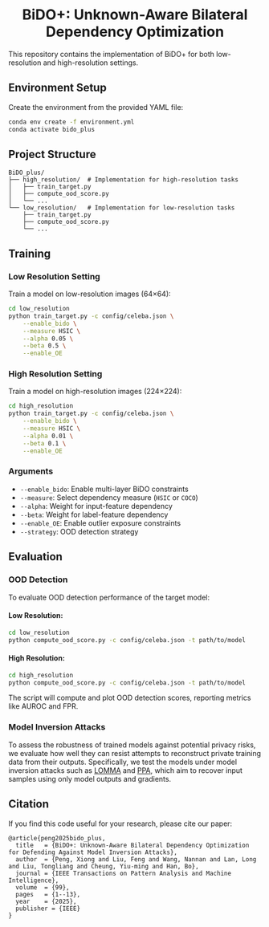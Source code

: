 <h1 align="center"> BiDO+: Unknown-Aware Bilateral Dependency Optimization</h1>

This repository contains the implementation of BiDO+ for both low-resolution and high-resolution settings.

## Environment Setup

Create the environment from the provided YAML file:

```bash
conda env create -f environment.yml
conda activate bido_plus
```


## Project Structure

```
BiDO_plus/
├── high_resolution/  # Implementation for high-resolution tasks
│   ├── train_target.py
│   ├── compute_ood_score.py
│   └── ...
└── low_resolution/   # Implementation for low-resolution tasks
    ├── train_target.py
    ├── compute_ood_score.py
    └── ...
```

## Training

### Low Resolution Setting

Train a model on low-resolution images (64×64):

```bash
cd low_resolution
python train_target.py -c config/celeba.json \
    --enable_bido \
    --measure HSIC \
    --alpha 0.05 \
    --beta 0.5 \
    --enable_OE
```

### High Resolution Setting

Train a model on high-resolution images (224×224):

```bash
cd high_resolution
python train_target.py -c config/celeba.json \
    --enable_bido \
    --measure HSIC \
    --alpha 0.01 \
    --beta 0.1 \
    --enable_OE
```

### Arguments

- `--enable_bido`: Enable multi-layer BiDO constraints
- `--measure`: Select dependency measure (`HSIC` or `COCO`)
- `--alpha`: Weight for input-feature dependency 
- `--beta`: Weight for label-feature dependency 
- `--enable_OE`: Enable outlier exposure constraints
- `--strategy`: OOD detection strategy

## Evaluation

### OOD Detection

To evaluate OOD detection performance of the target model:

#### Low Resolution:
```bash
cd low_resolution
python compute_ood_score.py -c config/celeba.json -t path/to/model
```

#### High Resolution:
```bash
cd high_resolution 
python compute_ood_score.py -c config/celeba.json -t path/to/model
```

The script will compute and plot OOD detection scores, reporting metrics like AUROC and FPR.

### Model Inversion Attacks
To assess the robustness of trained models against potential privacy risks, we evaluate how well they can resist attempts to reconstruct private training data from their outputs. Specifically, we test the models under model inversion attacks such as [LOMMA](https://github.com/sutd-visual-computing-group/Re-thinking_MI) and [PPA](https://github.com/LukasStruppek/Plug-and-Play-Attacks), which aim to recover input samples using only model outputs and gradients.


## Citation

If you find this code useful for your research, please cite our paper:
```
@article{peng2025bido_plus,
  title   = {BiDO+: Unknown‐Aware Bilateral Dependency Optimization for Defending Against Model Inversion Attacks},
  author  = {Peng, Xiong and Liu, Feng and Wang, Nannan and Lan, Long and Liu, Tongliang and Cheung, Yiu‐ming and Han, Bo},
  journal = {IEEE Transactions on Pattern Analysis and Machine Intelligence},
  volume  = {99},
  pages   = {1--13},
  year    = {2025},
  publisher = {IEEE}
}
```

